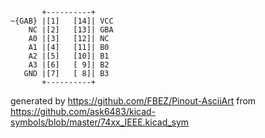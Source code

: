 

	       +----------+
	~{GAB} |[1]   [14]| VCC
	    NC |[2]   [13]| GBA
	    A0 |[3]   [12]| NC
	    A1 |[4]   [11]| B0
	    A2 |[5]   [10]| B1
	    A3 |[6]   [ 9]| B2
	   GND |[7]   [ 8]| B3
	       +----------+


generated by https://github.com/FBEZ/Pinout-AsciiArt from https://github.com/ask6483/kicad-symbols/blob/master/74xx_IEEE.kicad_sym
